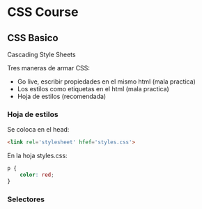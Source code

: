 # CSS Course

## CSS Basico

Cascading Style Sheets

Tres maneras de armar CSS:

 - Go live, escribir propiedades en el mismo html (mala practica)
 - Los estilos como etiquetas en el html (mala practica)
 - Hoja de estilos (recomendada)

### Hoja de estilos

Se coloca en el head:
````html
<link rel='stylesheet' hfef='styles.css'>
````

En la hoja styles.css:

````css
p {
	color: red;
}
````

### Selectores




<!--stackedit_data:
eyJoaXN0b3J5IjpbMTI3MzExNDc2MywtMTg5NTU1NzA1OSwtMT
QzMDM3MjQzOCwtNzg3NzEyMDg3LC0xOTg4NDAyMDYzLC0xNTI4
MzM3Nzg1XX0=
-->